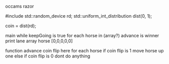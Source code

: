 
occams razor

#include <random>
std::random_device rd;
std::uniform_int_distribution<int> dist(0, 1);

coin = dist(rd);

main
 while keepGoing is true
  for each horse in (array?)
   advance 
   is winner
   print lane 
array horse [0,0,0,0,0]

function advance
 coin flip here
 for each horse 
  if coin flip is 1 
   move horse up one 
  else if coin flip is 0
   dont do anything

